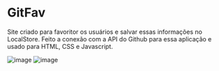 <h1>GitFav</h1>
<p>Site criado para favoritor os usuários e salvar essas informações no LocalStore. Feito a conexão com a API do Github para essa aplicação e usado para HTML, CSS e Javascript.</p>
 
![image](https://github.com/mviniciussb/GitFav/assets/108037526/764cd1c7-b1bc-4937-8d97-dd5f5c0c7d57)
![image](https://github.com/mviniciussb/GitFav/assets/108037526/b79350c2-6c17-4f9f-ae95-1d5b13b0877e)

